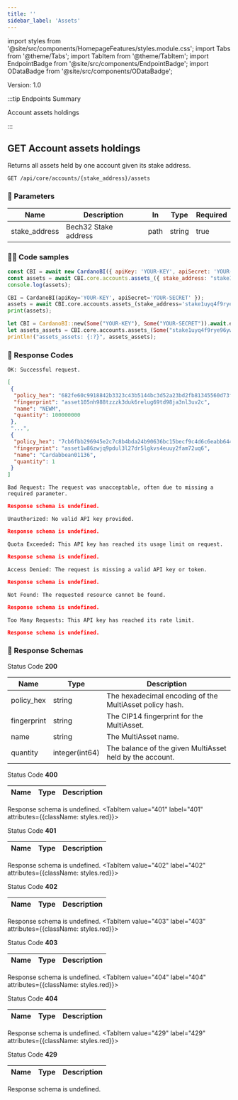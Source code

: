 ```yaml
--- 
title: '' 
sidebar_label: 'Assets' 
--- 
```

import styles from '@site/src/components/HomepageFeatures/styles.module.css'; 
import Tabs from '@theme/Tabs'; 
import TabItem from '@theme/TabItem'; 
import EndpointBadge from '@site/src/components/EndpointBadge'; 
import ODataBadge from '@site/src/components/ODataBadge'; 

<span class="theme-doc-version-badge badge badge--primary">Version: 1.0</span> 

:::tip Endpoints Summary 

<EndpointBadge type="GET"/> Account assets holdings<br/>

:::
## <span class="theme-doc-version-badge badge badge--success">GET</span> Account assets holdings

Returns all assets held by one account given its stake address.

`GET /api/core/accounts/{stake_address}/assets`

### 🎰 Parameters 

|Name|Description|In|Type|Required| 
|---|---|---|---|---|
| stake_address|Bech32 Stake address|path|string|true|


### 👨‍💻 Code samples 

<Tabs> 
<TabItem value="js" label="Node.js"> 

```js 
const CBI = await new CardanoBI({ apiKey: 'YOUR-KEY', apiSecret: 'YOUR-SECRET' }); 
const assets = await CBI.core.accounts.assets_({ stake_address: "stake1uyq4f9rye96ywptukdypkdu69gc4sd34hwzd940pxslczhc7n5vyt" });
console.log(assets); 
``` 

</TabItem> 
<TabItem value="py" label="Python"> 

```py 
CBI = CardanoBI(apiKey='YOUR-KEY', apiSecret='YOUR-SECRET' }); 
assets = await CBI.core.accounts.assets_(stake_address='stake1uyq4f9rye96ywptukdypkdu69gc4sd34hwzd940pxslczhc7n5vyt');
print(assets); 
``` 

</TabItem> 
<TabItem value="rust" label="Rust"> 

```rust 
let CBI = CardanoBI::new(Some("YOUR-KEY"), Some("YOUR-SECRET")).await.expect("Failed to initialize CardanoBI");
let assets_assets = CBI.core.accounts.assets_(Some("stake1uyq4f9rye96ywptukdypkdu69gc4sd34hwzd940pxslczhc7n5vyt"), HashMap::new()).await.expect("Failed to call endpoint");
println!("assets_assets: {:?}", assets_assets); 
``` 

</TabItem> 
</Tabs> 

### 💌 Response Codes 

<Tabs groupId="response-type"> 
<TabItem value="200" label="200" attributes={{className: styles.green}}> 

`OK: Successful request.`

```json
[
 {
  "policy_hex": "682fe60c9918842b3323c43b5144bc3d52a23bd2fb81345560d73f63",
  "fingerprint": "asset105nh988tzzzk3duk6relug69td98ja3nl3uv2c",
  "name": "NEWM",
  "quantity": 100000000
 },
 "...",
 {
  "policy_hex": "7cb6fbb296945e2c7c8b4bda24b90636bc15becf9c4d6c6eabb6447c",
  "fingerprint": "asset1w86zwjq9pdul3l27dr5lgkvs4euuy2fam72uq6",
  "name": "Cardabbean01136",
  "quantity": 1
 }
]
``` 
</TabItem> 
<TabItem value="400" label="400" attributes={{className: styles.red}}> 

`Bad Request: The request was unacceptable, often due to missing a required parameter.`

```json
Response schema is undefined.
``` 
</TabItem> 
<TabItem value="401" label="401" attributes={{className: styles.red}}> 

`Unauthorized: No valid API key provided.`

```json
Response schema is undefined.
``` 
</TabItem> 
<TabItem value="402" label="402" attributes={{className: styles.red}}> 

`Quota Exceeded: This API key has reached its usage limit on request.`

```json
Response schema is undefined.
``` 
</TabItem> 
<TabItem value="403" label="403" attributes={{className: styles.red}}> 

`Access Denied: The request is missing a valid API key or token.`

```json
Response schema is undefined.
``` 
</TabItem> 
<TabItem value="404" label="404" attributes={{className: styles.red}}> 

`Not Found: The requested resource cannot be found.`

```json
Response schema is undefined.
``` 
</TabItem> 
<TabItem value="429" label="429" attributes={{className: styles.red}}> 

`Too Many Requests: This API key has reached its rate limit.`

```json
Response schema is undefined.
``` 
</TabItem> 
</Tabs>

### 💌 Response Schemas 

<Tabs groupId="response-type"> 
<TabItem value="200" label="200" attributes={{className: styles.green}}>

Status Code **200**

|Name|Type|Description| 
|---|---|---|
| policy_hex|string|The hexadecimal encoding of the MultiAsset policy hash.|
| fingerprint|string|The CIP14 fingerprint for the MultiAsset.|
| name|string|The MultiAsset name.|
| quantity|integer(int64)|The balance of the given MultiAsset held by the account.|
</TabItem> 
<TabItem value="400" label="400" attributes={{className: styles.red}}>

Status Code **400**

|Name|Type|Description| 
|---|---|---|
Response schema is undefined.
</TabItem> 
<TabItem value="401" label="401" attributes={{className: styles.red}}>

Status Code **401**

|Name|Type|Description| 
|---|---|---|
Response schema is undefined.
</TabItem> 
<TabItem value="402" label="402" attributes={{className: styles.red}}>

Status Code **402**

|Name|Type|Description| 
|---|---|---|
Response schema is undefined.
</TabItem> 
<TabItem value="403" label="403" attributes={{className: styles.red}}>

Status Code **403**

|Name|Type|Description| 
|---|---|---|
Response schema is undefined.
</TabItem> 
<TabItem value="404" label="404" attributes={{className: styles.red}}>

Status Code **404**

|Name|Type|Description| 
|---|---|---|
Response schema is undefined.
</TabItem> 
<TabItem value="429" label="429" attributes={{className: styles.red}}>

Status Code **429**

|Name|Type|Description| 
|---|---|---|
Response schema is undefined.
</TabItem> 
</Tabs>
